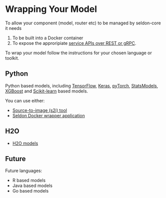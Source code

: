 # Wrapping Your Model

To allow your component (model, router etc) to be managed by seldon-core it needs

 1. To be built into a Docker container
 1. To expose the approripiate [service APIs over REST or gRPC](../reference/internal-api.md).

To wrap your model follow the instructions for your chosen language or toolkit.

## Python

Python based models, including [TensorFlow](https://www.tensorflow.org/), [Keras](https://keras.io/), [pyTorch](http://pytorch.org/), [StatsModels](http://www.statsmodels.org/stable/index.html), [XGBoost](https://github.com/dmlc/xgboost) and [Scikit-learn](http://scikit-learn.org/stable/) based models.

You can use either:

   * [Source-to-image (s2i) tool](./python.md)
   * [Seldon Docker wrapper application](./python-docker.md)

## H2O

   * [H2O models](./h2o.md)

## Future

Future languages:

 * R based models
 * Java based models
 * Go based models
